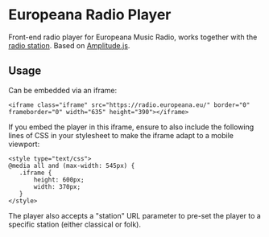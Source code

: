 Europeana Radio Player
======
Front-end radio player for Europeana Music Radio, works together with the [radio station](https://github.com/europeana/radio-station). Based on [Amplitude.js](https://github.com/521dimensions/amplitudejs).

Usage
------
Can be embedded via an iframe:
~~~~
<iframe class="iframe" src="https://radio.europeana.eu/" border="0" frameborder="0" width="635" height="390"></iframe>
~~~~

If you embed the player in this iframe, ensure to also include the following lines of CSS in your stylesheet to make the iframe adapt to a mobile viewport:
~~~~
<style type="text/css">
@media all and (max-width: 545px) {
   .iframe {
       height: 600px;
       width: 370px;
   }
</style>
~~~~

The player also accepts a "station" URL parameter to pre-set the player to a specific station (either classical or folk).
